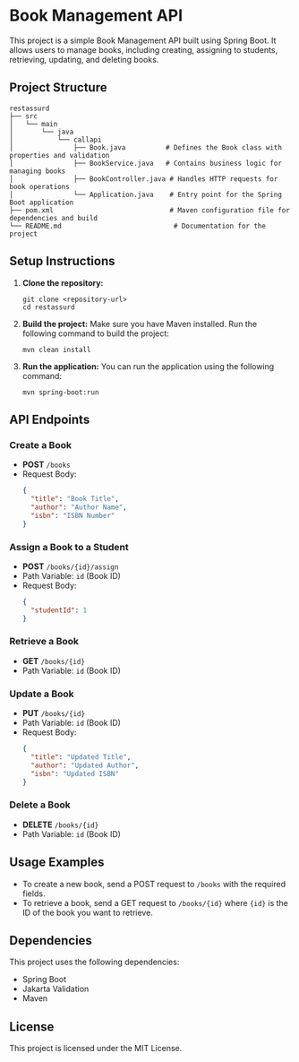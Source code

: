 # Book Management API

This project is a simple Book Management API built using Spring Boot. It allows users to manage books, including creating, assigning to students, retrieving, updating, and deleting books.

## Project Structure

```
restassurd
├── src
│   └── main
│       └── java
│           └── callapi
│               ├── Book.java          # Defines the Book class with properties and validation
│               ├── BookService.java   # Contains business logic for managing books
│               ├── BookController.java # Handles HTTP requests for book operations
│               └── Application.java    # Entry point for the Spring Boot application
├── pom.xml                             # Maven configuration file for dependencies and build
└── README.md                            # Documentation for the project
```

## Setup Instructions

1. **Clone the repository:**
   ```
   git clone <repository-url>
   cd restassurd
   ```

2. **Build the project:**
   Make sure you have Maven installed. Run the following command to build the project:
   ```
   mvn clean install
   ```

3. **Run the application:**
   You can run the application using the following command:
   ```
   mvn spring-boot:run
   ```

## API Endpoints

### Create a Book
- **POST** `/books`
- Request Body: 
  ```json
  {
    "title": "Book Title",
    "author": "Author Name",
    "isbn": "ISBN Number"
  }
  ```

### Assign a Book to a Student
- **POST** `/books/{id}/assign`
- Path Variable: `id` (Book ID)
- Request Body:
  ```json
  {
    "studentId": 1
  }
  ```

### Retrieve a Book
- **GET** `/books/{id}`
- Path Variable: `id` (Book ID)

### Update a Book
- **PUT** `/books/{id}`
- Path Variable: `id` (Book ID)
- Request Body:
  ```json
  {
    "title": "Updated Title",
    "author": "Updated Author",
    "isbn": "Updated ISBN"
  }
  ```

### Delete a Book
- **DELETE** `/books/{id}`
- Path Variable: `id` (Book ID)

## Usage Examples

- To create a new book, send a POST request to `/books` with the required fields.
- To retrieve a book, send a GET request to `/books/{id}` where `{id}` is the ID of the book you want to retrieve.

## Dependencies

This project uses the following dependencies:
- Spring Boot
- Jakarta Validation
- Maven

## License

This project is licensed under the MIT License.